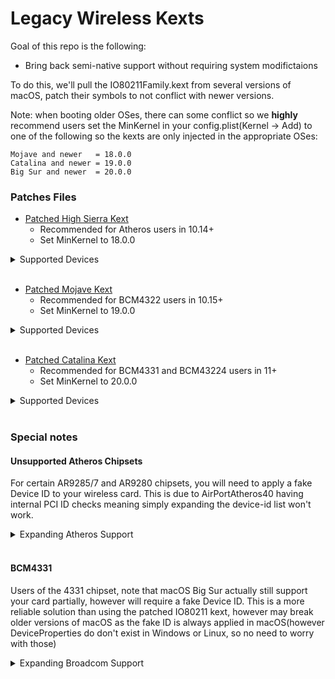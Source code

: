 Legacy Wireless Kexts
===========

Goal of this repo is the following:

* Bring back semi-native support without requiring system modifictaions


To do this, we'll pull the IO80211Family.kext from several versions of macOS, patch their symbols to not conflict with newer versions.

Note: when booting older OSes, there can some conflict so we **highly** recommend users set the MinKernel in your config.plist(Kernel -> Add) to one of the following so the kexts are only injected in the appropriate OSes:

```
Mojave and newer   = 18.0.0
Catalina and newer = 19.0.0
Big Sur and newer  = 20.0.0
```

### Patches Files


* [Patched High Sierra Kext](./10.13.6-High-Sierra-Kexts/IO80211HighSierra.kext)
  * Recommended for Atheros users in 10.14+
  * Set MinKernel to 18.0.0
  
<details>
<summary>Supported Devices</summary>

```
Atheros - AirPortAtheros40
   pci168c,30   = AR93xx
   pci168c,2a   = AR928X
   pci106b,86   = Unreleased device?
   pci168c,1c   = AR242x / AR542x
   pci168c,23   = AR5416
   pci168c,24   = AR5418
```

</details>
<br>

* [Patched Mojave Kext](./10.14.6-Mojave-Kexts/IO80211Mojave.kext)
  * Recommended for BCM4322 users in 10.15+
  * Set MinKernel to 19.0.0

<details>
<summary>Supported Devices</summary>

```
Broadcom - AirPortBrcm4331
   pci14e4,432b = BCM4322
```

</details>
<br>

* [Patched Catalina Kext](./10.15.7-Catalina-Kexts/IO80211Catalina.kext)
  * Recommended for BCM4331 and BCM43224 users in 11+
  * Set MinKernel to 20.0.0

<details>
<summary>Supported Devices</summary>

```
Broadcom - AirPortBrcm4360
   pci14e4,4331 = BCM4331
   pci14e4,4353 = BCM43224
```

</details>
<br>	

### Special notes

#### Unsupported Atheros Chipsets

For certain AR9285/7 and AR9280 chipsets, you will need to apply a fake Device ID to your wireless card. This is due to AirPortAtheros40 having internal PCI ID checks meaning simply expanding the device-id list won't work.

<details>
<summary>Expanding Atheros Support</summary>

To add support, grab [gfxutil](https://github.com/acidanthera/gfxutil/releases) and run the following:

```sh
/path/to/gfxutil | grep -i "pci168c:002b|pci168c:002e"
```

This should spit out something like this:

```
00:1f.6 pci168c:002e /PC00@0/PXSX@1F,6 = PciRoot(0x0)/Pci(0x1F,0x6)
```

The ending `PciRoot(0x0)/Pci(0x1F,0x6)` is what you want to add in your config.plist under `DeviceProperties -> Add` with the following properties:

| Key | Type | Value |
| :--- | :--- | :--- |
| compatible | String | "pci168c,2a" |
| device-id  | Data | 2A000000 |

</details>
<br>

#### BCM4331

Users of the 4331 chipset, note that macOS Big Sur actually still support your card partially, however will require a fake Device ID. This is a more reliable solution than using the patched IO80211 kext, however may break older versions of macOS as the fake ID is always applied in macOS(however DeviceProperties do don't exist in Windows or Linux, so no need to worry with those)

<details>
<summary>Expanding Broadcom Support</summary>

To add support, grab [gfxutil](https://github.com/acidanthera/gfxutil/releases) and run the following:

```sh
/path/to/gfxutil | grep -i "14e4:4331"
```

This should spit out something like this:

```
00:1f.6 14e4:4331 /PC00@0/PXSX@1F,6 = PciRoot(0x0)/Pci(0x1F,0x6)
```

The ending `PciRoot(0x0)/Pci(0x1F,0x6)` is what you want to add in your config.plist under `DeviceProperties -> Add` with the following properties:

| Key | Type | Value |
| :--- | :--- | :--- |
| compatible | String | "pci14e4,43ba" |
| device-id  | Data | BA430000 |

</details>
<br>